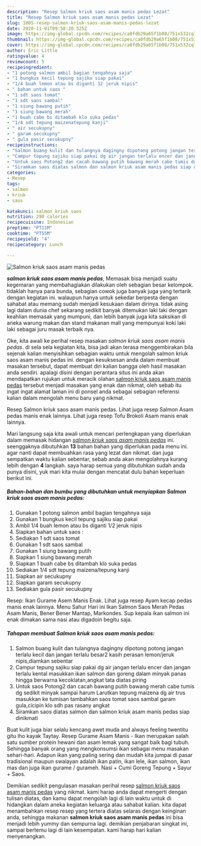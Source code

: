 ```yaml
---
description: "Resep Salmon kriuk saos asam manis pedas Lezat"
title: "Resep Salmon kriuk saos asam manis pedas Lezat"
slug: 1805-resep-salmon-kriuk-saos-asam-manis-pedas-lezat
date: 2020-11-01T09:58:20.525Z
image: https://img-global.cpcdn.com/recipes/ca0fdb29a65f1b08/751x532cq70/salmon-kriuk-saos-asam-manis-pedas-foto-resep-utama.jpg
thumbnail: https://img-global.cpcdn.com/recipes/ca0fdb29a65f1b08/751x532cq70/salmon-kriuk-saos-asam-manis-pedas-foto-resep-utama.jpg
cover: https://img-global.cpcdn.com/recipes/ca0fdb29a65f1b08/751x532cq70/salmon-kriuk-saos-asam-manis-pedas-foto-resep-utama.jpg
author: Eric Little
ratingvalue: 4
reviewcount: 5
recipeingredient:
- "1 potong salmon ambil bagian tengahnya saja"
- "1 bungkus kecil tepung sajiku siap pakai"
- "1/4 buah lemon atau bs diganti 12 jeruk nipis"
- " bahan untuk saos "
- "1 sdt saos tomat"
- "1 sdt saos sambal"
- "1 siung bawang putih"
- "1 siung bawang merah"
- "1 buah cabe bs ditambah klo suka pedas"
- "1/4 sdt tepung maizenatepung kanji"
- " air secukupny"
- " garam secukupny"
- " gula pasir secukupny"
recipeinstructions:
- "Salmon buang kulit dan tulangnya dagingny dipotong potong jangan terlalu kecil dan jangan terlalu besar2 kasih perasan lemon/jeruk nipis,diamkan sebentar"
- "Campur tepung sajiku siap pakai dg air jangan terlalu encer dan jangan terlalu kental masukkan ikan salmon dan goreng dalam minyak panas hingga berwarna kecoklatan,angkat tata diatas piring"
- "Untuk saos Potong2 dan cacah bawang putih bawang merah cabe tumis dg sedikit minyak sampai harum Larutkan tepung maizena dg air trus masukkan ke tumisan tambahkan saos tomat saos sambal garam gula,cicipin klo sdh pas rasany angkat"
- "Siramkan saos diatas salmon dan salmon kriuk asam manis pedas siap dinikmati"
categories:
- Resep
tags:
- salmon
- kriuk
- saos

katakunci: salmon kriuk saos 
nutrition: 290 calories
recipecuisine: Indonesian
preptime: "PT11M"
cooktime: "PT55M"
recipeyield: "4"
recipecategory: Lunch

---
```



![Salmon kriuk saos asam manis pedas](https://img-global.cpcdn.com/recipes/ca0fdb29a65f1b08/751x532cq70/salmon-kriuk-saos-asam-manis-pedas-foto-resep-utama.jpg)

<b><i>salmon kriuk saos asam manis pedas</i></b>, Memasak bisa menjadi suatu kegemaran yang membahagiakan dilakukan oleh sebagian besar kelompok. tidaklah hanya para bunda, sebagian cowok juga banyak juga yang tertarik dengan kegiatan ini. walaupun hanya untuk sekedar berpesta dengan sahabat atau memang sudah menjadi kesukaan dalam dirinya. tidak asing lagi dalam dunia chef sekarang sedikit banyak ditemukan laki laki dengan keahlian memasak yang mumpuni, dan lebih banyak juga kita saksikan di aneka warung makan dan stand makanan mall yang mempunyai koki laki laki sebagai juru masak terbaik nya.

Oke, kita awali ke perihal resep masakan <i>salmon kriuk saos asam manis pedas</i>. di sela sela kegiatan kita, bisa jadi akan terasa menggembirakan bila sejenak kalian menyisihkan sebagian waktu untuk mengolah salmon kriuk saos asam manis pedas ini. dengan kesuksesan anda dalam membuat masakan tersebut, dapat membuat diri kalian bangga oleh hasil masakan anda sendiri. apalagi disini dengan perantara situs ini anda akan mendapatkan rujukan untuk meracik olahan <u>salmon kriuk saos asam manis pedas</u> tersebut menjadi masakan yang enak dan nikmat, oleh sebab itu ingat ingat alamat laman ini di ponsel anda sebagai sebagian referensi kalian dalam mengolah menu baru yang nikmat.

Resep Salmon kriuk saos asam manis pedas. Lihat juga resep Salmon Asam pedas manis enak lainnya. Lihat juga resep Tofu Brokoli Asam manis enak lainnya.


Mari langsung saja kita awali untuk mencari perlengkapan yang diperlukan dalam memasak hidangan <u><i>salmon kriuk saos asam manis pedas</i></u> ini. seenggaknya dibutuhkan <b>13</b> bahan bahan yang diperlukan pada menu ini. agar nanti dapat membuahkan rasa yang lezat dan nikmat. dan juga sempatkan waktu kalian sebentar, sebab anda akan mengolahnya kurang lebih dengan <b>4</b> langkah. saya harap semua yang dibutuhkan sudah anda punya disini, yuk mari kita mulai dengan mencatat dulu bahan keperluan berikut ini.

<!--inarticleads1-->

##### Bahan-bahan dan bumbu yang dibutuhkan untuk menyiapkan Salmon kriuk saos asam manis pedas:

1. Gunakan 1 potong salmon ambil bagian tengahnya saja
1. Gunakan 1 bungkus kecil tepung sajiku siap pakai
1. Ambil 1/4 buah lemon atau bs diganti 1/2 jeruk nipis
1. Siapkan  bahan untuk saos :
1. Sediakan 1 sdt saos tomat
1. Gunakan 1 sdt saos sambal
1. Gunakan 1 siung bawang putih
1. Siapkan 1 siung bawang merah
1. Siapkan 1 buah cabe bs ditambah klo suka pedas
1. Sediakan 1/4 sdt tepung maizena/tepung kanji
1. Siapkan  air secukupny
1. Siapkan  garam secukupny
1. Sediakan  gula pasir secukupny


Resep: Ikan Gurame Asem Manis Enak. Lihat juga resep Ayam kecap pedas manis enak lainnya. Menu Sahur Hari ini Ikan Salmon Saos Merah Pedas Asam Manis, Bener Bener Mantap, Markondes. Sup kepala ikan salmon ini enak dimakan sama nasi atau digadoin begitu saja. 

<!--inarticleads2-->

##### Tahapan membuat Salmon kriuk saos asam manis pedas:

1. Salmon buang kulit dan tulangnya dagingny dipotong potong jangan terlalu kecil dan jangan terlalu besar2 kasih perasan lemon/jeruk nipis,diamkan sebentar
1. Campur tepung sajiku siap pakai dg air jangan terlalu encer dan jangan terlalu kental masukkan ikan salmon dan goreng dalam minyak panas hingga berwarna kecoklatan,angkat tata diatas piring
1. Untuk saos Potong2 dan cacah bawang putih bawang merah cabe tumis dg sedikit minyak sampai harum Larutkan tepung maizena dg air trus masukkan ke tumisan tambahkan saos tomat saos sambal garam gula,cicipin klo sdh pas rasany angkat
1. Siramkan saos diatas salmon dan salmon kriuk asam manis pedas siap dinikmati


Buat kulit juga biar selalu kencang awet muda and always feeling twentitu gitu lho kayak Taytay. Resep Gurame Asam Manis - Ikan merupakan salah satu sumber protein hewani dan asam lemak yang sangat baik bagi tubuh. Sehingga banyak orang yang mengkonsumsi ikan sebagai menu masakan sehari-hari. Adapun ikan yang paling sering dan mudah kita jumpai di pasar tradisional maupun swalayan adalah ikan patin, ikan lele, ikan salmon, ikan mas dan juga ikan gurame / gurameh. Nasi + Cumi Goreng Tepung + Sayur + Saos. 

Demikian sedikit pengulasan masakan perihal resep <u>salmon kriuk saos asam manis pedas</u> yang nikmat. kami harap anda dapat mengerti dengan tulisan diatas, dan kamu dapat mengolah lagi di lain waktu untuk di hidangkan dalam aneka kegiatan keluarga atau sahabat kalian. kita dapat menambahkan resep resep yang tertera diatas selaras dengan keinginan anda, sehingga makanan <b>salmon kriuk saos asam manis pedas</b> ini bisa menjadi lebih yummy dan sempurna lagi. demikian penjabaran singkat ini, sampai bertemu lagi di lain kesempatan. kami harap hari kalian menyenangkan.

